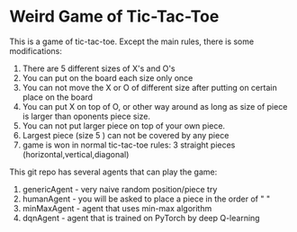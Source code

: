 # Weird Game of Tic-Tac-Toe

This is a game of tic-tac-toe. Except the main rules, there is some modifications:

1. There are 5 different sizes of X's and O's
2. You can put on the board each size only once
3. You can not move the X or O of different size after putting on certain place on the board
4. You can put X on top of O, or other way around as long as size of piece is larger than oponents piece size.
5. You can not put larger piece on top of your own piece.
6. Largest piece (size 5 ) can not be covered by any piece 
7. game is won in normal tic-tac-toe rules: 3 straight pieces (horizontal,vertical,diagonal)


This git repo has several agents that can play the game:

1. genericAgent - very naive random position/piece try
2. humanAgent - you will be asked to place a piece in the order of "<row> <col> <size>"
3. minMaxAgent - agent that uses min-max algorithm
4. dqnAgent - agent that is trained on PyTorch by deep Q-learning
